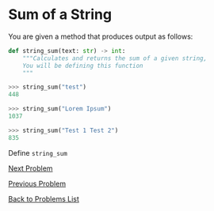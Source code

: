 # Sum of a String

You are given a method that produces output as follows:

```python
def string_sum(text: str) -> int:
    """Calculates and returns the sum of a given string,
    You will be defining this function
    """

>>> string_sum("test")
448

>>> string_sum("Lorem Ipsum")
1037

>>> string_sum("Test 1 Test 2")
835
```

Define `string_sum`

[Next Problem](problem9.md)

[Previous Problem](problem7.md)

[Back to Problems List](../README.md)